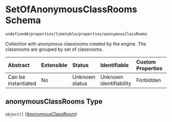 # SetOfAnonymousClassRooms Schema

```txt
undefined#/properties/timetable/properties/anonymousClassRooms
```

Collection with anonymous classrooms created by the engine. The classrooms are grouped by set of classrooms.

| Abstract            | Extensible | Status         | Identifiable            | Custom Properties | Additional Properties | Access Restrictions | Defined In                                                                                       |
| :------------------ | :--------- | :------------- | :---------------------- | :---------------- | :-------------------- | :------------------ | :----------------------------------------------------------------------------------------------- |
| Can be instantiated | No         | Unknown status | Unknown identifiability | Forbidden         | Allowed               | none                | [ghcEngineOutput.schema.json\*](../../../out/ghcEngineOutput.schema.json "open original schema") |

## anonymousClassRooms Type

`object[]` ([AnonymousClassRoom](ghcengineoutput-properties-generatedjsontimetable-properties-setofanonymousclassrooms-anonymousclassroom.md))
